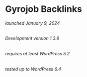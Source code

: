 # Gyrojob Backlinks

###### launched January 9, 2024
###### Development version 1.3.9
###### requires at least WordPress 5.2
###### tested up to WordPress 6.4
